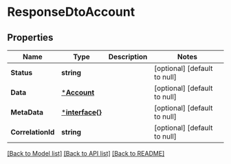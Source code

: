 # ResponseDtoAccount

## Properties
Name | Type | Description | Notes
------------ | ------------- | ------------- | -------------
**Status** | **string** |  | [optional] [default to null]
**Data** | [***Account**](Account.md) |  | [optional] [default to null]
**MetaData** | [***interface{}**](interface{}.md) |  | [optional] [default to null]
**CorrelationId** | **string** |  | [optional] [default to null]

[[Back to Model list]](../README.md#documentation-for-models) [[Back to API list]](../README.md#documentation-for-api-endpoints) [[Back to README]](../README.md)

